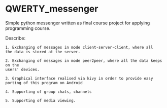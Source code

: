 # QWERTY_messenger
Simple python messenger written as final course project for applying programming course. 

Describe:
 
    1. Exchanging of messages in mode client-server-client, where all 
    the data is stored at the server.
    
    2. Exchanging of messages in mode peer2peer, where all the data keeps on the
    users' devices.
    
    3. Graphical interface realised via kivy in order to provide easy 
    porting of this program on Android
    
    4. Supporting of group chats, channels
    
    5. Supporting of media viewing.

